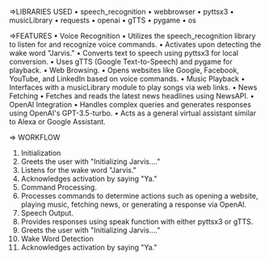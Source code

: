=>LIBRARIES USED
  • speech_recognition
  • webbrowser
  • pyttsx3
  • musicLibrary
  • requests
  • openai
  • gTTS
  • pygame
  • os
  
=>FEATURES
  • Voice Recognition
  • Utilizes the speech_recognition library to listen for and recognize voice commands.
  • Activates upon detecting the wake word "Jarvis."
  • Converts text to speech using pyttsx3 for local conversion.
  • Uses gTTS (Google Text-to-Speech) and pygame for playback.
  • Web Browsing.
  • Opens websites like Google, Facebook, YouTube, and LinkedIn based on voice commands.
  • Music Playback
  • Interfaces with a musicLibrary module to play songs via web links.
  • News Fetching
  • Fetches and reads the latest news headlines using NewsAPI.
  • OpenAI Integration
  • Handles complex queries and generates responses using OpenAI's GPT-3.5-turbo.
  • Acts as a general virtual assistant similar to Alexa or Google Assistant.

=> WORKFLOW
  1. Initialization
  2. Greets the user with "Initializing Jarvis...."
  4. Listens for the wake word "Jarvis."
  5. Acknowledges activation by saying "Ya."
  6. Command Processing.
  7. Processes commands to determine actions such as opening a website, playing music, fetching news, or generating a response via OpenAI.
  8. Speech Output. 
  9. Provides responses using speak function with either pyttsx3 or gTTS.
  10. Greets the user with "Initializing Jarvis...."
  11. Wake Word Detection
  12. Acknowledges activation by saying "Ya."
